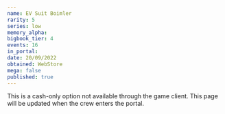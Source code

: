 ```yaml
---
name: EV Suit Boimler
rarity: 5
series: low
memory_alpha:
bigbook_tier: 4
events: 16
in_portal:
date: 20/09/2022
obtained: WebStore
mega: false
published: true
---
```


This is a cash-only option not available through the game client. This page will be updated when the crew enters the portal.
